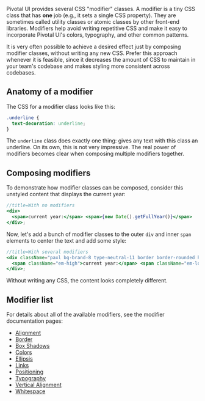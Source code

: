 Pivotal UI provides several CSS "modifier" classes. A modifier is a tiny CSS class that has **one** job (e.g., it sets a single CSS property). They are sometimes called utility classes or atomic classes by other front-end libraries. Modifiers help avoid writing repetitive CSS and make it easy to incorporate Pivotal UI's colors, typography, and other common patterns.

It is very often possible to achieve a desired effect just by composing modifier classes, without writing any new CSS. Prefer this approach whenever it is feasible, since it decreases the amount of CSS to maintain in your team's codebase and makes styling more consistent across codebases.

## Anatomy of a modifier

The CSS for a modifier class looks like this:

```css
.underline {
  text-decoration: underline;
}
```

The `underline` class does exactly one thing: gives any text with this class an underline. On its own, this is not very impressive. The real power of modifiers becomes clear when composing multiple modifiers together.

## Composing modifiers

To demonstrate how modifier classes can be composed, consider this unstyled content that displays the current year:

```jsx harmony
//title=With no modifiers
<div>
  <span>current year:</span> <span>{new Date().getFullYear()}</span>
</div>;
```

Now, let's add a bunch of modifier classes to the outer `div` and inner `span` elements to center the text and add some style:

```jsx harmony
//title=With several modifiers
<div className="paxl bg-brand-8 type-neutral-11 border border-rounded h2 txt-c">
  <span className="em-high">current year:</span> <span className="em-low">{new Date().getFullYear()}</span>
</div>;
```

Without writing any CSS, the content looks completely different.

## Modifier list

For details about all of the available modifiers, see the modifier documentation pages:

- [Alignment](/modifiers/alignment/usage)
- [Border](/modifiers/border/usage)
- [Box Shadows](/modifiers/box-shadows/usage)
- [Colors](/modifiers/colors/usage)
- [Ellipsis](/modifiers/ellipsis/usage)
- [Links](/modifiers/links/usage)
- [Positioning](/modifiers/positioning/usage)
- [Typography](/modifiers/typography/usage)
- [Vertical Alignment](/modifiers/vertical-alignment/usage)
- [Whitespace](/modifiers/whitespace/usage)